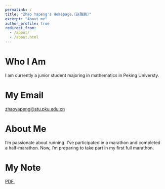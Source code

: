 ```yaml
---
permalink: /
title: "Zhao Yapeng's Homepage.(赵雅鹏)"
excerpt: "About me"
author_profile: true
redirect_from: 
  - /about/
  - /about.html
---
```




Who I Am
======
I am currently a junior student majoring in mathematics in Peking Universty.

My Email
======
zhaoyapeng@stu.pku.edu.cn

About Me
======
I’m passionate about running. I’ve participated in a marathon and completed a half-marathon. Now, I’m preparing to take part in my first full marathon.

My Note
======
<a href="PallazCat.github.io/images/Examples_in_Mathematics.pdf" target="_images">PDF.</a>
